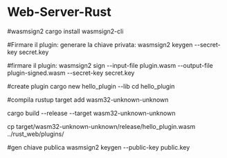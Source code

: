 # Web-Server-Rust


#wasmsign2
cargo install wasmsign2-cli

#Firmare il plugin:
generare la chiave privata:
wasmsign2 keygen --secret-key secret.key

#firmare il plugin:
wasmsign2 sign --input-file plugin.wasm --output-file plugin-signed.wasm --secret-key secret.key


#create plugin
cargo new hello_plugin --lib
cd hello_plugin

#compila
rustup target add wasm32-unknown-unknown

cargo build --release --target wasm32-unknown-unknown

cp target/wasm32-unknown-unknown/release/hello_plugin.wasm ../rust_web/plugins/



#gen chiave publica
wasmsign2 keygen --public-key public.key 

